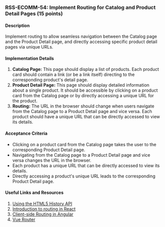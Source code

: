 ### RSS-ECOMM-54: Implement Routing for Catalog and Product Detail Pages (15 points)

#### Description
Implement routing to allow seamless navigation between the Catalog page and the Product Detail page, and directly accessing specific product detail pages via unique URLs.

#### Implementation Details
1. **Catalog Page:** This page should display a list of products. Each product card should contain a link (or be a link itself) directing to the corresponding product's detail page.
2. **Product Detail Page:** This page should display detailed information about a single product. It should be accessible by clicking on a product card from the Catalog page or by directly accessing a unique URL for the product.
3. **Routing:** The URL in the browser should change when users navigate from the Catalog page to a Product Detail page and vice versa. Each product should have a unique URL that can be directly accessed to view its details.

#### Acceptance Criteria
- Clicking on a product card from the Catalog page takes the user to the corresponding Product Detail page.
- Navigating from the Catalog page to a Product Detail page and vice versa changes the URL in the browser.
- Each product has a unique URL that can be directly accessed to view its details.
- Directly accessing a product's unique URL leads to the corresponding Product Detail page.

#### Useful Links and Resources
1. [Using the HTML5 History API](https://developer.mozilla.org/en-US/docs/Web/API/History_API)
2. [Introduction to routing in React](https://reactrouter.com/en/6.14.1/start/tutorial)
3. [Client-side Routing in Angular](https://angular.io/guide/router)
4. [Vue Router](https://router.vuejs.org/)
